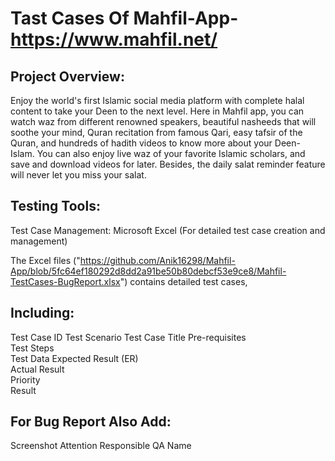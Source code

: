 # Tast Cases Of Mahfil-App-https://www.mahfil.net/
## **Project Overview:**
Enjoy the world's first Islamic social media platform with complete halal content to take your Deen to the next level. Here in Mahfil app, you can watch waz from different renowned speakers, beautiful nasheeds that will soothe your mind, Quran recitation from famous Qari, easy tafsir of the Quran, and hundreds of hadith videos to know more about your Deen- Islam. You can also enjoy live waz of your favorite Islamic scholars, and save and download videos for later. Besides, the daily salat reminder feature will never let you miss your salat.
## **Testing Tools:**

Test Case Management: Microsoft Excel (For detailed test case creation and management)

The Excel files ("https://github.com/Anik16298/Mahfil-App/blob/5fc64ef180292d8dd2a91be50b80debcf53e9ce8/Mahfil-TestCases-BugReport.xlsx") contains detailed test cases, 

## **Including:**
Test Case ID
Test Scenario 
Test Case Title
Pre-requisites	
Test Steps	
Test Data	Expected Result (ER)	
Actual Result	
Priority		
Result

## **For Bug Report Also Add:**
Screenshot
Attention
Responsible QA Name

